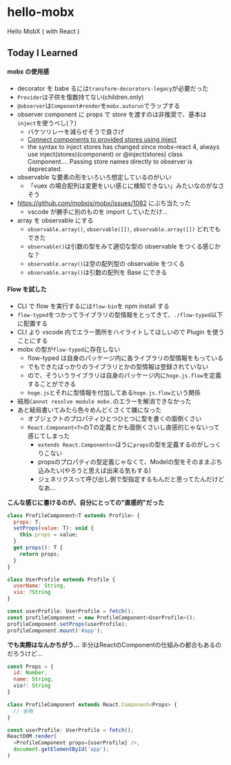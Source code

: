 # hello-mobx

Hello MobX ( with React )

## Today I Learned

#### mobx の使用感

* decorator を babe るには`transform-decorators-legacy`が必要だった
* `Provider`は子供を復数持てない(children.only)
* `@observer`は`Component#render`を`mobx.autorun`でラップする
* observer component に props で store を渡すのは非推奨で、基本は`inject`を使うべし(？)
  * バケツリレーを減らせそうで良さげ
  * [Connect components to provided stores using inject](https://mobx.js.org/refguide/observer-component.html#connect-components-to-provided-stores-using-inject)
  * the syntax to inject stores has changed since mobx-react 4, always use inject(stores)(component) or @inject(stores) class Component.... Passing store names directly to observer is deprecated.
* observable な要素の形をいろいろ想定しているのがいい
  * 「vuex の場合配列は変更をいい感じに検知できない」みたいなのがなさそう
* https://github.com/mobxjs/mobx/issues/1082 にぶち当たった
  * vscode が勝手に別のものを import していただけ…
* array を observable にする
  * `observable.array()`, `observable([])`, `observable.array([])` どれでもできた
  * `observable()`は引数の型をみて適切な型の observable をつくる感じかな？
  * `observable.array()`は空の配列型の observable をつくる
  * `observable.array()`は引数の配列を Base にできる

#### Flow を試した

* CLI で flow を実行するには`flow-bin`を npm install する
* `flow-typed`をつかってライブラリの型情報をとってきて、`./flow-typed`以下に配置する
* CLI より vscode 内でエラー箇所をハイライトしてほしいので Plugin を使うことにする
* mobx の型が`flow-typed`に存在しない
  * flow-typed は自身のパッケージ内に各ライブラリの型情報をもっている
  * でもできたばっかりのライブラリとかの型情報は登録されていない
  * ので、そういうライブラリは自身のパッケージ内に`hoge.js.flow`を定義することができる
  * `hoge.js`とそれに型情報を付加してある`hoge.js.flow`という関係
* 結局`Cannot resolve module mobx.`のエラーを解消できなかった
* あと結局書いてみたら色々めんどくさくて嫌になった
  * オブジェクトのプロパティひとつひとつに型を書くの面倒くさい
  * `React.Component<T>`のTの定義とかも面倒くさいし直感的じゃないって感じてしまった
    * `extends React.Component<>`ほうに`props`の型を定義するのがしっくりこない
    * propsのプロパティの型定義じゃなくて、Modelの型をそのままぶち込みたい(やろうと思えば出来る気もする)
    * ジェネリクスって呼び出し側で型指定するもんだと思ってたんだけどなあ…

**こんな感じに書けるのが、自分にとっての"直感的"だった**
```js
class ProfileComponent<T extends Profile> {
  props: T;
  setProps(value: T): void {
    this.props = value;
  }
  get props(): T {
    return props;
  }
}

class UserProfile extends Profile {
  userName: String,
  vio: ?String
}

const userProfile: UserProfile = fetch();
const profileComponent = new ProfileComponent<UserProfile>();
profileComponent.setProps(userProfile);
profileComponent.mount('#app');
```

**でも実際はなんかちがう…**
半分はReactのComponentの仕組みの都合もあるのだろうけど…
```js
const Props = {
  id: Number,
  name: String,
  vio?: String
}

class ProfileComponent extends React.Component<Props> {
  // 省略
}

const userProfile: UserProfile = fetch();
ReactDOM.render(
  <ProfileComponent props={userProfile} />,
  document.getElementById('app');
)
```